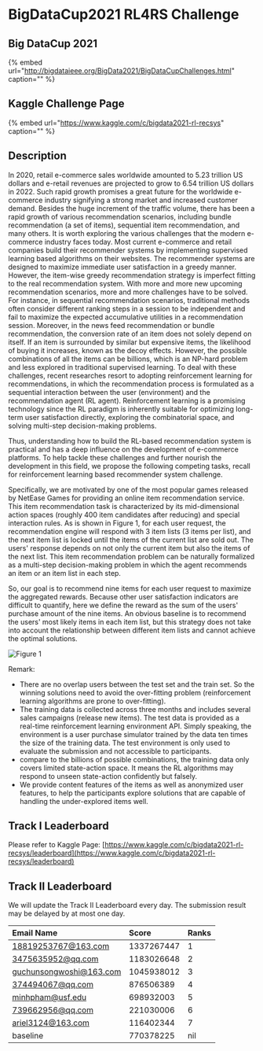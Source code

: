 # BigDataCup2021 RL4RS Challenge

## Big DataCup 2021 <a id="bigdatacup2021"></a>

{% embed url="http://bigdataieee.org/BigData2021/BigDataCupChallenges.html" caption="" %}

## Kaggle Challenge Page

{% embed url="https://www.kaggle.com/c/bigdata2021-rl-recsys" caption="" %}

## Description

In 2020, retail e-commerce sales worldwide amounted to 5.23 trillion US dollars and e-retail revenues are projected to grow to 6.54 trillion US dollars in 2022. Such rapid growth promises a great future for the worldwide e-commerce industry signifying a strong market and increased customer demand. Besides the huge increment of the traffic volume, there has been a rapid growth of various recommendation scenarios, including bundle recommendation \(a set of items\), sequential item recommendation, and many others. It is worth exploring the various challenges that the modern e-commerce industry faces today. Most current e-commerce and retail companies build their recommender systems by implementing supervised learning based algorithms on their websites. The recommender systems are designed to maximize immediate user satisfaction in a greedy manner. However, the item-wise greedy recommendation strategy is imperfect fitting to the real recommendation system. With more and more new upcoming recommendation scenarios, more and more challenges have to be solved. For instance, in sequential recommendation scenarios, traditional methods often consider different ranking steps in a session to be independent and fail to maximize the expected accumulative utilities in a recommendation session. Moreover, in the news feed recommendation or bundle recommendation, the conversion rate of an item does not solely depend on itself. If an item is surrounded by similar but expensive items, the likelihood of buying it increases, known as the decoy effects. However, the possible combinations of all the items can be billions, which is an NP-hard problem and less explored in traditional supervised learning. To deal with these challenges, recent researches resort to adopting reinforcement learning for recommendations, in which the recommendation process is formulated as a sequential interaction between the user \(environment\) and the recommendation agent \(RL agent\). Reinforcement learning is a promising technology since the RL paradigm is inherently suitable for optimizing long-term user satisfaction directly, exploring the combinatorial space, and solving multi-step decision-making problems.

Thus, understanding how to build the RL-based recommendation system is practical and has a deep influence on the development of e-commerce platforms. To help tackle these challenges and further nourish the development in this field, we propose the following competing tasks, recall for reinforcement learning based recommender system challenge.

Specifically, we are motivated by one of the most popular games released by NetEase Games for providing an online item recommendation service. This item recommendation task is characterized by its mid-dimensional action spaces \(roughly 400 item candidates after reducing\) and special interaction rules. As is shown in Figure 1, for each user request, the recommendation engine will respond with 3 item lists \(3 items per list\), and the next item list is locked until the items of the current list are sold out. The users' response depends on not only the current item but also the items of the next list. This item recommendation problem can be naturally formalized as a multi-step decision-making problem in which the agent recommends an item or an item list in each step.

So, our goal is to recommend nine items for each user request to maximize the aggregated rewards. Because other user satisfaction indicators are difficult to quantify, here we define the reward as the sum of the users' purchase amount of the nine items. An obvious baseline is to recommend the users' most likely items in each item list, but this strategy does not take into account the relationship between different item lists and cannot achieve the optimal solutions.

![Figure 1](https://cdn.mathpix.com/snip/images/S9UF6fch8HhiTH0pJnFvbp74oRYdnpc1MJA9zl4xxeA.original.fullsize.png)

Remark:

* There are no overlap users between the test set and the train set. So the winning solutions need to avoid the over-fitting problem \(reinforcement learning algorithms are prone to over-fitting\).
* The training data is collected across three months and includes several sales campaigns \(release new items\). The test data is provided as a real-time reinforcement learning environment API. Simply speaking, the environment is a user purchase simulator trained by the data ten times the size of the training data. The test environment is only used to evaluate the submission and not accessible to participants. 
* compare to the billions of possible combinations, the training data only covers limited state-action space. It means the RL algorithms may respond to unseen state-action confidently but falsely.
* We provide content features of the items as well as anonymized user features, to help the participants explore solutions that are capable of handling the under-explored items well.

## Track I Leaderboard

Please refer to Kaggle Page: [https://www.kaggle.com/c/bigdata2021-rl-recsys/leaderboard](https://www.kaggle.com/c/bigdata2021-rl-recsys/leaderboard)

## Track II Leaderboard

We will update the Track II Leaderboard every day. The submission result may be delayed by at most one day.

| Email Name | Score | Ranks |
| :--- | :--- | :--- |
| 18819253767@163.com | 1337267447 | 1 |
| 3475635952@qq.com | 1183026648 | 2 |
| guchunsongwoshi@163.com | 1045938012 | 3 |
| 374494067@qq.com | 876506389 | 4 |
| minhpham@usf.edu | 698932003 | 5 |
| 739662956@qq.com | 221030006 | 6 |
| ariel3124@163.com | 116402344 | 7 |
| baseline | 770378225 | nil |


